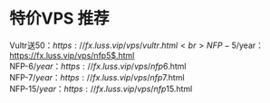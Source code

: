 # 特价VPS 推荐<br>
Vultr送50$：https://fx.luss.vip/vps/vultr.html<br>
NFP-5$/year：https://fx.luss.vip/vps/nfp5$.html<br>
NFP-6$/year：https://fx.luss.vip/vps/nfp6$.html<br>
NFP-7$/year：https://fx.luss.vip/vps/nfp7$.html<br>
NFP-15$/year：https://fx.luss.vip/vps/nfp15$.html<br>
